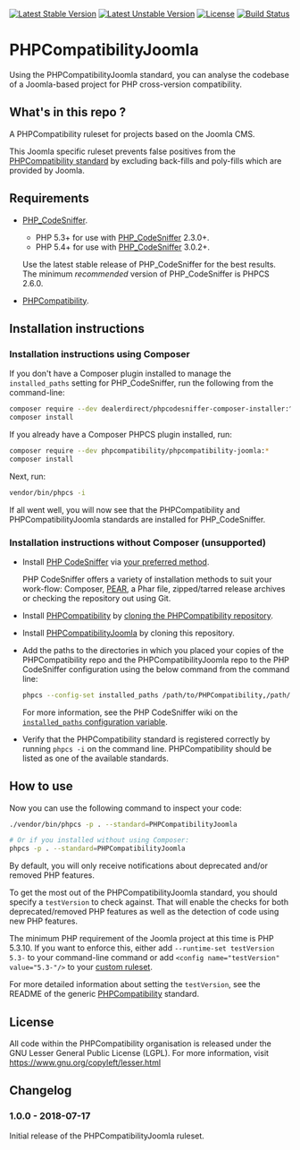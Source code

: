 [![Latest Stable Version](https://poser.pugx.org/PHPCompatibility/phpcompatibility-joomla/v/stable.png)](https://packagist.org/packages/PHPCompatibility/phpcompatibility-joomla)
[![Latest Unstable Version](https://poser.pugx.org/PHPCompatibility/phpcompatibility-joomla/v/unstable.png)](https://packagist.org/packages/PHPCompatibility/phpcompatibility-joomla)
[![License](https://poser.pugx.org/PHPCompatibility/phpcompatibility-joomla/license.png)](https://github.com/PHPCompatibility/PHPCompatibilityJoomla/blob/master/LICENSE)
[![Build Status](https://travis-ci.org/PHPCompatibility/PHPCompatibilityJoomla.png?branch=master)](https://travis-ci.org/PHPCompatibility/PHPCompatibilityJoomla)

# PHPCompatibilityJoomla

Using the PHPCompatibilityJoomla standard, you can analyse the codebase of a Joomla-based project for PHP cross-version compatibility.


## What's in this repo ?

A PHPCompatibility ruleset for projects based on the Joomla CMS.

This Joomla specific ruleset prevents false positives from the [PHPCompatibility standard](https://github.com/PHPCompatibility/PHPCompatibility) by excluding back-fills and poly-fills which are provided by Joomla.


## Requirements

* [PHP_CodeSniffer](https://github.com/squizlabs/PHP_CodeSniffer).
    * PHP 5.3+ for use with [PHP_CodeSniffer](https://github.com/squizlabs/PHP_CodeSniffer) 2.3.0+.
    * PHP 5.4+ for use with [PHP_CodeSniffer](https://github.com/squizlabs/PHP_CodeSniffer) 3.0.2+.

    Use the latest stable release of PHP_CodeSniffer for the best results.
    The minimum _recommended_ version of PHP_CodeSniffer is PHPCS 2.6.0.
* [PHPCompatibility](https://github.com/PHPCompatibility/PHPCompatibility).


## Installation instructions

### Installation instructions using Composer

If you don't have a Composer plugin installed to manage the `installed_paths` setting for PHP_CodeSniffer, run the following from the command-line:
```bash
composer require --dev dealerdirect/phpcodesniffer-composer-installer:^0.4.3 phpcompatibility/phpcompatibility-joomla:*
composer install
```

If you already have a Composer PHPCS plugin installed, run:
```bash
composer require --dev phpcompatibility/phpcompatibility-joomla:*
composer install
```

Next, run:
```bash
vendor/bin/phpcs -i
```
If all went well, you will now see that the PHPCompatibility and PHPCompatibilityJoomla standards are installed for PHP_CodeSniffer.

### Installation instructions without Composer (unsupported)

* Install [PHP CodeSniffer](https://github.com/squizlabs/PHP_CodeSniffer) via [your preferred method](https://github.com/squizlabs/PHP_CodeSniffer#installation).

    PHP CodeSniffer offers a variety of installation methods to suit your work-flow: Composer, [PEAR](http://pear.php.net/PHP_CodeSniffer), a Phar file, zipped/tarred release archives or checking the repository out using Git.

* Install [PHPCompatibility](https://github.com/PHPCompatibility/PHPCompatibility) by [cloning the PHPCompatibility repository](https://github.com/PHPCompatibility/PHPCompatibility#installation-via-a-git-check-out-to-an-arbitrary-directory-method-2).

* Install [PHPCompatibilityJoomla](https://github.com/PHPCompatibility/PHPCompatibilityJoomla) by cloning this repository.

* Add the paths to the directories in which you placed your copies of the PHPCompatibility repo and the PHPCompatibilityJoomla repo to the PHP CodeSniffer configuration using the below command from the command line:
   ```bash
   phpcs --config-set installed_paths /path/to/PHPCompatibility,/path/to/PHPCompatibilityJoomla
   ```
   For more information, see the PHP CodeSniffer wiki on the [`installed_paths` configuration variable](https://github.com/squizlabs/PHP_CodeSniffer/wiki/Configuration-Options#setting-the-installed-standard-paths).

* Verify that the PHPCompatibility standard is registered correctly by running `phpcs -i` on the command line. PHPCompatibility should be listed as one of the available standards.


## How to use

Now you can use the following command to inspect your code:
```bash
./vendor/bin/phpcs -p . --standard=PHPCompatibilityJoomla

# Or if you installed without using Composer:
phpcs -p . --standard=PHPCompatibilityJoomla
```

By default, you will only receive notifications about deprecated and/or removed PHP features.

To get the most out of the PHPCompatibilityJoomla standard, you should specify a `testVersion` to check against. That will enable the checks for both deprecated/removed PHP features as well as the detection of code using new PHP features.

The minimum PHP requirement of the Joomla project at this time is PHP 5.3.10. If you want to enforce this, either add `--runtime-set testVersion 5.3-` to your command-line command or add `<config name="testVersion" value="5.3-"/>` to your [custom ruleset](https://github.com/PHPCompatibility/PHPCompatibility#using-a-custom-ruleset).

For more detailed information about setting the `testVersion`, see the README of the generic [PHPCompatibility](https://github.com/PHPCompatibility/PHPCompatibility#sniffing-your-code-for-compatibility-with-specific-php-versions) standard.


## License

All code within the PHPCompatibility organisation is released under the GNU Lesser General Public License (LGPL). For more information, visit https://www.gnu.org/copyleft/lesser.html


## Changelog

### 1.0.0 - 2018-07-17

Initial release of the PHPCompatibilityJoomla ruleset.
